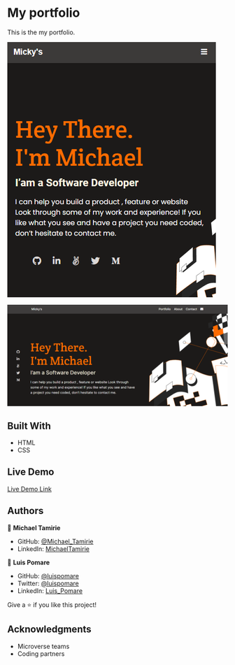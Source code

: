 # My portfolio 

This is the my portfolio. 

![screenshot](./screenshot.PNG)

![screenshot](./screenshot_desktop.PNG)

## Built With

- HTML
- CSS

## Live Demo

[Live Demo Link](https://micky373.github.io/Portfolio_setup_and_mobile_version_skeleton/)

## Authors

👤 **Michael Tamirie**

- GitHub: [@Michael_Tamirie](https://github.com/Micky373)
- LinkedIn: [MichaelTamirie](https://www.linkedin.com/in/michael-tamirie-288a331ab)

👤 **Luis Pomare**

- GitHub: [@luispomare](https://github.com/luis-pomare)
- Twitter: [@luispomare](https://twitter.com/LuisPomare1)
- LinkedIn: [Luis_Pomare](https://linkedin.com/in/linkedinhandle)

Give a ⭐️ if you like this project!

## Acknowledgments

- Microverse teams
- Coding partners
